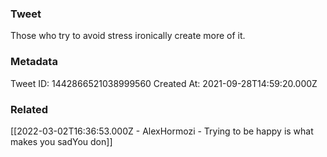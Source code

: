 ### Tweet
Those who try to avoid stress ironically create more of it.

### Metadata
Tweet ID: 1442866521038999560
Created At: 2021-09-28T14:59:20.000Z

### Related
[[2022-03-02T16:36:53.000Z - AlexHormozi - Trying to be happy is what makes you sadYou don]]


